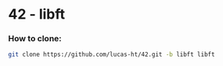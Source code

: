 # 42 - libft

### How to clone:
``` bash
git clone https://github.com/lucas-ht/42.git -b libft libft
```

